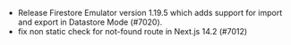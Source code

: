 - Release Firestore Emulator version 1.19.5 which adds support for import and export in Datastore Mode (#7020).
- fix non static check for not-found route in Next.js 14.2 (#7012)

